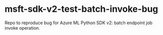 # msft-sdk-v2-test-batch-invoke-bug
Repo to reproduce bug for Azure ML Python SDK v2: batch endpoint job invoke operation.
